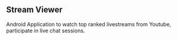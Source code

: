 

## Stream Viewer
Android Application to watch top ranked livestreams from Youtube, participate in live chat sessions.
